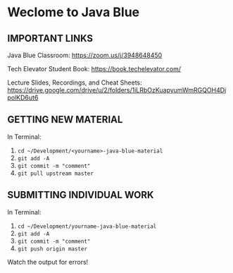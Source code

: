 # Weclome to Java Blue

## IMPORTANT LINKS

Java Blue Classroom: https://zoom.us/j/3948648450

Tech Elevator Student Book: https://book.techelevator.com/

Lecture Slides, Recordings, and Cheat Sheets: https://drive.google.com/drive/u/2/folders/1iLRbOzKuapyumWmRGQOH4DjpolKD6ut6

## GETTING NEW MATERIAL

In Terminal:

1. `cd ~/Development/<yourname>-java-blue-material`
2. `git add -A`
3. `git commit -m "comment"`
4. `git pull upstream master`

## SUBMITTING INDIVIDUAL WORK

In Terminal:

1. `cd ~/Development/yourname-java-blue-material`
2. `git add -A`
3. `git commit -m "comment"`
4. `git push origin master`

Watch the output for errors!
